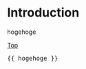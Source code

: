 # Introduction

hogehoge

[Top](./index)

<script setup>
import { useRouter } from 'vitepress'

const hogehoge = useRouter()
</script>

<pre>{{ hogehoge }}</pre>
